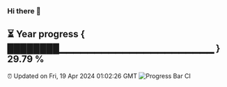 ### Hi there 👋
⏳ Year progress { ████████▁▁▁▁▁▁▁▁▁▁▁▁▁▁▁▁▁▁▁▁▁▁ } 29.79 %
---
⏰ Updated on Fri, 19 Apr 2024 01:02:26 GMT
![Progress Bar CI](https://github.com/liununu/liununu/workflows/Progress%20Bar%20CI/badge.svg)
